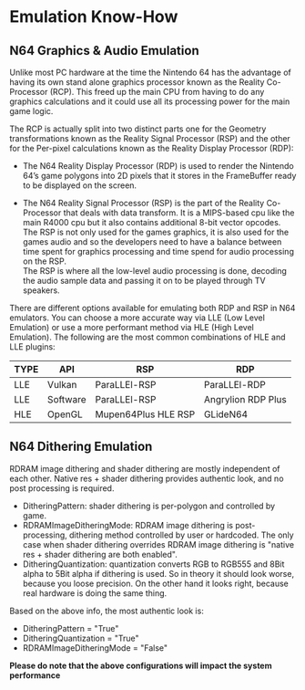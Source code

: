 # Emulation Know-How

## N64 Graphics & Audio Emulation

Unlike most PC hardware at the time the Nintendo 64 has the advantage of having its own stand alone graphics processor known as the Reality Co-Processor (RCP). This freed up the main CPU from having to do any graphics calculations and it could use all its processing power for the main game logic.

The RCP is actually split into two distinct parts one for the Geometry transformations known as the Reality Signal Processor (RSP) and the other for the Per-pixel calculations known as the Reality Display Processor (RDP):

* The N64 Reality Display Processor (RDP) is used to render the Nintendo 64’s game polygons into 2D pixels that it stores in the FrameBuffer ready to be displayed on the screen.

* The N64 Reality Signal Processor (RSP) is the part of the Reality Co-Processor that deals with data transform. It is a MIPS-based cpu like the main R4000 cpu but it also contains additional 8-bit vector opcodes.</br>
The RSP is not only used for the games graphics, it is also used for the games audio and so the developers need to have a balance between time spent for graphics processing and time spend for audio processing on the RSP.</br>
The RSP is where all the low-level audio processing is done, decoding the audio sample data and passing it on to be played through TV speakers.

There are different options available for emulating both RDP and RSP in N64 emulators. You can choose a more accurate way via LLE (Low Level Emulation) or use a more performant method via HLE (High Level Emulation). The following are the most common combinations of HLE and LLE plugins:

| TYPE	    | API	    | RSP			        | RDP               |
| --------- | --------- | --------------------- | ----------------- |
| LLE	    | Vulkan	| ParaLLEl-RSP 		    | ParaLLEl-RDP      |
| LLE	    | Software	| ParaLLEl-RSP		    | Angrylion RDP Plus|
| HLE	    | OpenGL    | Mupen64Plus HLE RSP	| GLideN64          |

## N64 Dithering Emulation

RDRAM image dithering and shader dithering are mostly independent of each other.
Native res + shader dithering provides authentic look, and no post processing is required.

* DitheringPattern: shader dithering is per-polygon and controlled by game.
* RDRAMImageDitheringMode: RDRAM image dithering is post-processing, dithering method controlled by user or hardcoded.
The only case when shader dithering overrides RDRAM image dithering is "native res + shader dithering are both enabled".
* DitheringQuantization: quantization converts RGB to RGB555 and 8Bit alpha to 5Bit alpha if dithering is used. So in theory it should look worse, because you loose precision. On the other hand it looks right, because real hardware is doing the same thing.

Based on the above info, the most authentic look is:

* DitheringPattern = "True"
* DitheringQuantization = "True"
* RDRAMImageDitheringMode = "False"

**Please do note that the above configurations will impact the system performance**